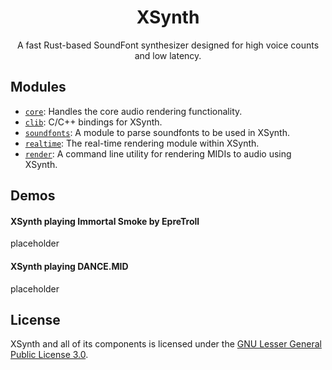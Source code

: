 <h1 align="center">XSynth</h1>
<p align="center">A fast Rust-based SoundFont synthesizer designed for high voice counts and low latency.</p>

## Modules

- [`core`](https://github.com/BlackMIDIDevs/xsynth/tree/master/core): Handles the core audio rendering functionality.
- [`clib`](https://github.com/BlackMIDIDevs/xsynth/tree/master/clib): C/C++ bindings for XSynth.
- [`soundfonts`](https://github.com/BlackMIDIDevs/xsynth/tree/master/soundfonts): A module to parse soundfonts to be used in XSynth.
- [`realtime`](https://github.com/BlackMIDIDevs/xsynth/tree/master/realtime): The real-time rendering module within XSynth.
- [`render`](https://github.com/BlackMIDIDevs/xsynth/tree/master/render): A command line utility for rendering MIDIs to audio using XSynth.

## Demos

#### XSynth playing Immortal Smoke by EpreTroll
placeholder

#### XSynth playing DANCE.MID
placeholder

## License

XSynth and all of its components is licensed under the [GNU Lesser General Public License 3.0](https://www.gnu.org/licenses/lgpl-3.0.en.html#license-text).
